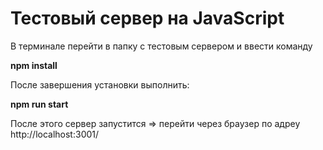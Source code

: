 # Тестовый сервер на JavaScript

В терминале перейти в папку с тестовым сервером и ввести команду 

**npm install**

После завершения установки выполнить:

**npm run start**

После этого сервер запустится => перейти через браузер по адреу http://localhost:3001/
